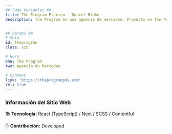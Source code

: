 ```yaml
---
## Page Variables ##
title: The Program Preview - Daniel Blake
description: The Program es una agencia de mercadeo. Proyecto en The Program.


## Params ##
# Meta
id: theprogram
class: sib

# Hero
one: The Program
two: Agencia de Mercadeo

# Content
link: 'https://theprogrampdx.com'
rel: true
---
```


### Información del Sitio Web

📚 <b>Tecnología:</b>  React (TypeScript) / Next / SCSS / Contentful

✋ <b>Contribución:</b> Developed
